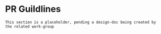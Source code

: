 # PR Guildlines

```admonish warning "Attention: Placeholder!"
This section is a placeholder, pending a design-doc being created by the related work-group
```